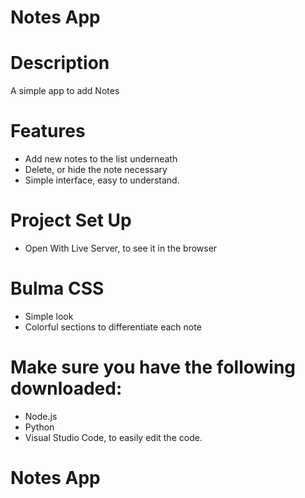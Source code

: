 # Notes App

# Description
A simple app to add Notes 

# Features
 - Add new notes to the list underneath
 - Delete, or hide the note necessary
 - Simple interface, easy to understand.
   
# Project Set Up
- Open With Live Server, to see it in the browser

# Bulma CSS
- Simple look
- Colorful sections to differentiate each note

# Make sure you have the following downloaded:
- Node.js
- Python
- Visual Studio Code, to easily edit the code. 

# Notes App
